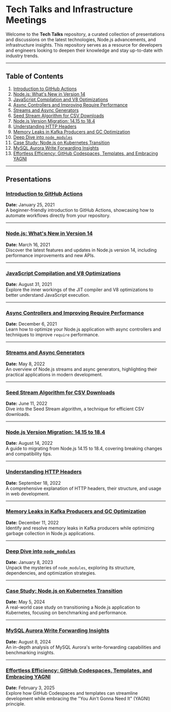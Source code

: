 # Tech Talks and Infrastructure Meetings

Welcome to the **Tech Talks** repository, a curated collection of presentations and discussions on the latest technologies, Node.js advancements, and infrastructure insights. This repository serves as a resource for developers and engineers looking to deepen their knowledge and stay up-to-date with industry trends.

---

## Table of Contents

1. [Introduction to GitHub Actions](#introduction-to-github-actions)
2. [Node.js: What's New in Version 14](#nodejs-whats-new-in-version-14)
3. [JavaScript Compilation and V8 Optimizations](#javascript-compilation-and-v8-optimizations)
4. [Async Controllers and Improving Require Performance](#async-controllers-and-improving-require-performance)
5. [Streams and Async Generators](#streams-and-async-generators)
6. [Seed Stream Algorithm for CSV Downloads](#seed-stream-algorithm-for-csv-downloads)
7. [Node.js Version Migration: 14.15 to 18.4](#nodejs-version-migration-1415-to-184)
8. [Understanding HTTP Headers](#understanding-http-headers)
9. [Memory Leaks in Kafka Producers and GC Optimization](#memory-leaks-in-kafka-producers-and-gc-optimization)
10. [Deep Dive into `node_modules`](#deep-dive-into-node_modules)
11. [Case Study: Node.js on Kubernetes Transition](#case-study-nodejs-on-kubernetes-transition)
12. [MySQL Aurora Write Forwarding Insights](#mysql-aurora-write-forwarding-insights)
13. [Effortless Efficiency: GitHub Codespaces, Templates, and Embracing YAGNI](#effortless-efficiency-github-codespaces-templates-and-embracing-yagni)

---

## Presentations

### [Introduction to GitHub Actions](https://github.com/ntedgi/Demand-TechTalks/tree/main/Github%20Actions)
**Date:** January 25, 2021  
A beginner-friendly introduction to GitHub Actions, showcasing how to automate workflows directly from your repository.

---

### [Node.js: What's New in Version 14](https://github.com/ntedgi/Demand-TechTalks/tree/main/Node%2014%20new%20features)
**Date:** March 16, 2021  
Discover the latest features and updates in Node.js version 14, including performance improvements and new APIs.

---

### [JavaScript Compilation and V8 Optimizations](https://github.com/ntedgi/node-v8-optimization)
**Date:** August 31, 2021  
Explore the inner workings of the JIT compiler and V8 optimizations to better understand JavaScript execution.

---

### [Async Controllers and Improving Require Performance](https://github.com/ntedgi/Demand-TechTalks/tree/main/Async%20Controller%20and%20Slow%20Require)
**Date:** December 6, 2021  
Learn how to optimize your Node.js application with async controllers and techniques to improve `require` performance.

---

### [Streams and Async Generators](https://github.com/ntedgi/Demand-TechTalks/tree/main/Streams%20%26%20Async%20Genrators)
**Date:** May 8, 2022  
An overview of Node.js streams and async generators, highlighting their practical applications in modern development.

---

### [Seed Stream Algorithm for CSV Downloads](https://github.com/ntedgi/Demand-TechTalks/blob/main/Seed%20Stream.pptx)
**Date:** June 11, 2022  
Dive into the Seed Stream algorithm, a technique for efficient CSV downloads.

---

### [Node.js Version Migration: 14.15 to 18.4](https://github.com/ntedgi/Demand-TechTalks/tree/main/from%20Node14%20to%2018_4)
**Date:** August 14, 2022  
A guide to migrating from Node.js 14.15 to 18.4, covering breaking changes and compatibility tips.

---

### [Understanding HTTP Headers](https://github.com/ntedgi/Demand-TechTalks/tree/main/from%20Node14%20to%2018_4)
**Date:** September 18, 2022  
A comprehensive explanation of HTTP headers, their structure, and usage in web development.

---

### [Memory Leaks in Kafka Producers and GC Optimization](https://github.com/ntedgi/Demand-TechTalks/tree/main/GC%26memLeaks)
**Date:** December 11, 2022  
Identify and resolve memory leaks in Kafka producers while optimizing garbage collection in Node.js applications.

---

### [Deep Dive into `node_modules`](https://github.com/ntedgi/Demand-TechTalks/tree/main/node-modules)
**Date:** January 8, 2023  
Unpack the mysteries of `node_modules`, exploring its structure, dependencies, and optimization strategies.

---

### [Case Study: Node.js on Kubernetes Transition](https://github.com/ntedgi/Demand-TechTalks/tree/main//Write%20Forwarding%20Benchmarking%20Insights)
**Date:** May 5, 2024  
A real-world case study on transitioning a Node.js application to Kubernetes, focusing on benchmarking and performance.

---

### [MySQL Aurora Write Forwarding Insights](https://github.com/ntedgi/Demand-TechTalks/tree/main//Write%20Forwarding%20Benchmarking%20Insights)
**Date:** August 8, 2024  
An in-depth analysis of MySQL Aurora's write-forwarding capabilities and benchmarking insights.

---

### [Effortless Efficiency: GitHub Codespaces, Templates, and Embracing YAGNI](https://github.com/ntedgi/Demand-TechTalks/tree/main/Effortless%20Efficiency)
**Date:** February 3, 2025  
Explore how GitHub Codespaces and templates can streamline development while embracing the "You Ain’t Gonna Need It" (YAGNI) principle.

